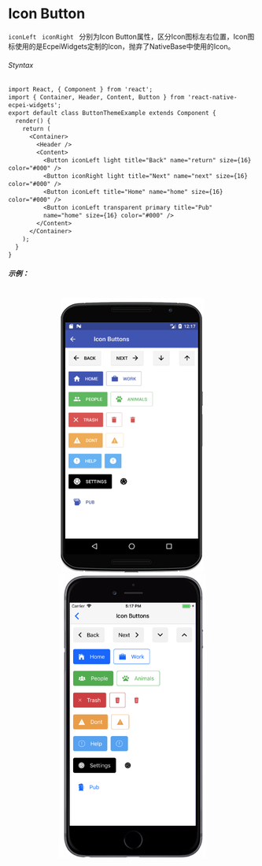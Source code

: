 # Icon Button
`iconLeft ` `iconRight ` 分别为Icon Button属性，区分Icon图标左右位置，Icon图标使用的是EcpeiWidgets定制的Icon，抛弃了NativeBase中使用的Icon。

###### Styntax

```
import React, { Component } from 'react';
import { Container, Header, Content, Button } from 'react-native-ecpei-widgets';
export default class ButtonThemeExample extends Component {
  render() {
    return (
      <Container>
        <Header />
        <Content>
          <Button iconLeft light title="Back" name="return" size={16} color="#000" />
          <Button iconRight light title="Next" name="next" size={16} color="#000" />
          <Button iconLeft title="Home" name="home" size={16} color="#000" />
          <Button iconLeft transparent primary title="Pub" 
          name="home" size={16} color="#000" />
        </Content>
      </Container>
    );
  }
}
```

##### 示例：
<br />

<div align=center >
<img src="images/ButtonIcon-android.png" />
<img src="images/ButtonIcon-ios.png" /> 
</div>